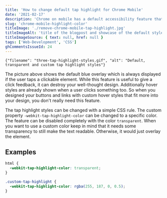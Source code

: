 ```yaml
---
title: 'How to change default tap highlight for Chrome Mobile'
date: '2021-02-17'
description: 'Chrome on mobile has a default accessibility feature that automatically shows a blue overlay when a touchscreen user taps on a clickable element. This post shows how to change the color or disable it completely.'
slug: 'chrome-mobile-highlight-color'
titleImage: './remove-chrome-mobile-tap-highlight.jpg'
titleImageAlt: 'title of the blogpost and showcase of the default style'
titleImageSource: { text: null, href: null }
tags: ['Web-Development', 'CSS']
ghCommentsIssueId: 24
---
```


```gif-name
{"filename": "three-tap-highlight-styles.gif", "alt": "Default, transparent and custom tap highlight styles"}
```

The picture above shows the default blue overlay which is always displayed if the user taps a clickable element. While this feature is useful to give a click feedback, it can destroy your well-thought design. Additionally hover styles are already shown when a user clicks something too. So when you designed your buttons and links with custom hover styles that fit more into your design, you don't really need this feature.

The tap highlight styles can be changed with a simple CSS rule. The custom property `-webkit-tap-highlight-color` can be changed to a specific color. The feature can be disabled completely with the color `transparent`. When you want to use a custom color keep in mind that it needs some transparency to still make the text readable. Otherwise, it would just overlay the element.

## Examples

```css
html {
  -webkit-tap-highlight-color: transparent;
}

.custom-tap-highlight {
  -webkit-tap-highlight-color: rgba(255, 187, 0, 0.5);
}
```
